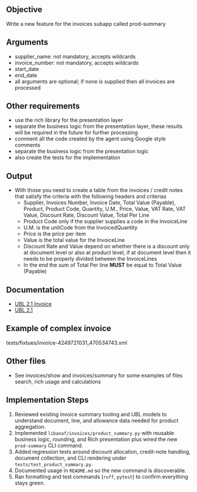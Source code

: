 ## Objective

 Write a new feature for the invoices subapp called prod-summary

## Arguments

- supplier_name: not mandatory, accepts wildcards
- invoice_number: not mandatory, accepts wildcards
- start_date
- end_date
- all arguments are optional; if none is supplied then all invoices are processed

## Other requirements

- use the rich library for the presentation layer
- separate the business logic from the presentation layer, these results will be required in the future for further processing
- comment all the code created by the agent using Google style comments
- separate the business logic from the presentation logic
- also create the tests for the implementation

## Output

- With those you need to create a table from the invoices / credit notes that satisfy the criteria with the following headers and criterias
  - Supplier, Invoices Number, Invoice Date, Total Value (Payable), Product, Product Code, Quantity, U.M., Price, Value, VAT Rate, VAT Value, Discount Rate, Discount Value, Total Per Line
  - Product Code only if the supplier supplies a code in the InvoiceLine
  - U.M. is the unitCode from the InvoicedQuantity
  - Price is the price per item
  - Value is the total value for the InvoiceLine
  - Discount Rate and Value depend on whether there is a discount only at document level or also at product level, if at document level then it needs to be properly divided between the InvoiceLines
  - In the end the sum of Total Per line **MUST** be equal to Total Value (Payable)

## Documentation

- [UBL 2.1 Invoice](https://www.truugo.com/ubl/2.1/invoice/)
- [UBL 2.1](https://docs.oasis-open.org/ubl/UBL-2.1.html)

## Example of complex invoice

tests/fixtues/invoice-4249721031_470534743.xml

## Other files

- See invoices/show and invoices/summary for some examples of files search, rich usage and calculations

## Implementation Steps

1. Reviewed existing invoice summary tooling and UBL models to understand document, line, and allowance data needed for product aggregation.
2. Implemented `libanaf/invoices/product_summary.py` with reusable business logic, rounding, and Rich presentation plus wired the new `prod-summary` CLI command.
3. Added regression tests around discount allocation, credit-note handling, document collection, and CLI rendering under `tests/test_product_summary.py`.
4. Documented usage in `README.md` so the new command is discoverable.
5. Ran formatting and test commands (`ruff`, `pytest`) to confirm everything stays green.
